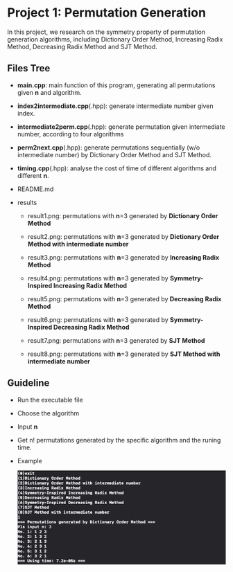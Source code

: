 # Project 1: Permutation Generation

In this project, we research on the symmetry property of permutation generation algorithms, including Dictionary Order Method, Increasing Radix Method, Decreasing Radix Method and SJT Method.



## Files Tree

- **main.cpp**: main function of this program, generating all permutations given **n** and algorithm.

- **index2intermediate.cpp**(.hpp): generate intermediate number given index.

- **intermediate2perm.cpp**(.hpp): generate permutation given intermediate number, according to four algorithms

- **perm2next.cpp**(.hpp): generate permutations sequentially (w/o intermediate number) by Dictionary Order Method and SJT Method.

- **timing.cpp**(.hpp): analyse the cost of time of different algorithms and different **n**.

- README.md

- results

  - result1.png: permutations with **n**=3 generated by **Dictionary Order Method**

  - result2.png: permutations with **n**=3 generated by **Dictionary Order Method with intermediate number**

  - result3.png: permutations with **n**=3 generated by **Increasing Radix Method**

  - result4.png: permutations with **n**=3 generated by **Symmetry-Inspired Increasing Radix Method**

  - result5.png: permutations with **n**=3 generated by **Decreasing Radix Method**

  - result6.png: permutations with **n**=3 generated by **Symmetry-Inspired Decreasing Radix Method**

  - result7.png: permutations with **n**=3 generated by **SJT Method**

  - result8.png: permutations with **n**=3 generated by **SJT Method with intermediate number**

    



## Guideline

- Run the executable file

- Choose the algorithm

- Input  **n** 

- Get n! permutations generated by the specific algorithm and the runing time.

- Example

  ![result1](results/result1.png)







